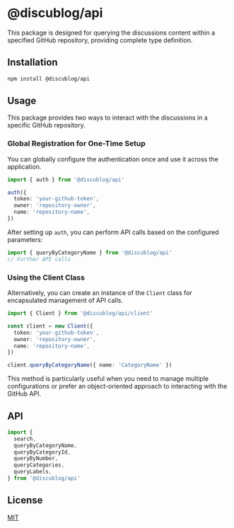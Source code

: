# @discublog/api

This package is designed for querying the discussions content within a specified GitHub repository, providing complete type definition.

## Installation

```bash
npm install @discublog/api
```

## Usage

This package provides two ways to interact with the discussions in a specific GitHub repository.

### Global Registration for One-Time Setup

You can globally configure the authentication once and use it across the application.

```typescript
import { auth } from '@discublog/api'

auth({
  token: 'your-github-token',
  owner: 'repository-owner',
  name: 'repository-name',
})
```

After setting up `auth`, you can perform API calls based on the configured parameters:

```typescript
import { queryByCategoryName } from '@discublog/api'
// Further API calls
```

### Using the Client Class

Alternatively, you can create an instance of the `Client` class for encapsulated management of API calls.

```typescript
import { Client } from '@discublog/api/client'

const client = new Client({
  token: 'your-github-token',
  owner: 'repository-owner',
  name: 'repository-name',
})

client.queryByCategoryName({ name: 'CategoryName' })
```

This method is particularly useful when you need to manage multiple configurations or prefer an object-oriented approach to interacting with the GitHub API.

## API

```javascript
import {
  search,
  queryByCategoryName,
  queryByCategoryId,
  queryByNumber,
  queryCategories,
  queryLabels,
} from '@discublog/api'
```

## License

[MIT](LICENSE)
